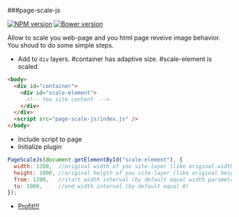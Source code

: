 ###page-scale-js

[![NPM version](https://badge.fury.io/js/page-scale-js.svg)](http://badge.fury.io/js/page-scale-js)
[![Bower version](https://badge.fury.io/bo/page-scale-js.svg)](http://badge.fury.io/bo/page-scale-js)

Allow to scale you web-page and you html page reveive image behavior. You shoud to do some simple steps.

* Add to `div` layers. #container has adaptive size. #scale-element is scaled. 
```html
<body>
  <div id="container">
    <div id="scale-element">
      <!-- You site content  -->
    </div>
  </div>
  <script src="page-scale-js/index.js" />
</body>
```  
* Include script to page  
* Initialize plugin 
```js
PageScaleJs(document.getElementById("scale-element"), {
  width: 1200,  //original width of you site-layer (like original width of image)
  height: 1000, //original heigth of you site-layer (like original height of image)
  from: 1200,   //start width interval (by default equal width parametr)
  to: 1000,     //end width interval (by default equal 0)
});
```  
* [Profit!!!](http://lexich.github.io/page-scale-js)
